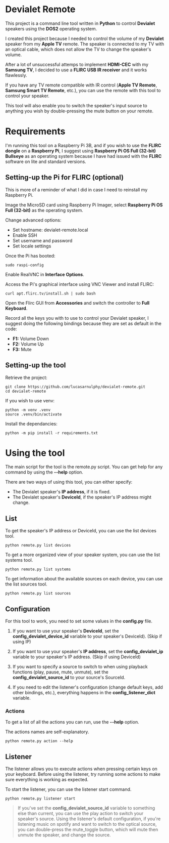 # Devialet Remote
This project is a command line tool written in **Python** to control **Devialet** speakers using the **DOS2** operating system.

I created this project because I needed to control the volume of my **Devialet** speaker from my **Apple TV** remote. The speaker is connected to my TV with an optical cable, which does not allow the TV to change the speaker's volume.

After a lot of unsuccessful attemps to implement **HDMI-CEC** with my **Samsung TV**, I decided to use a **FLIRC USB IR receiver** and it works flawlessly.

If you have any TV remote compatible with IR control (**Apple TV Remote**, **Samsung Smart TV Remote**, etc.), you can use the remote with this tool to control your speaker.

This tool will also enable you to switch the speaker's input source to anything you wish by double-pressing the mute button on your remote.

# Requirements

I'm running this tool on a Raspberry Pi 3B, and if you wish to use the **FLIRC dongle** on a **Raspberry Pi**, I suggest using **Raspberry Pi OS Full (32-bit) Bullseye** as an operating system because I have had issued with the **FLIRC** software on lite and standard versions.

## Setting-up the Pi for FLIRC (optional)

This is more of a reminder of what I did in case I need to reinstall my Raspberry Pi.

Image the MicroSD card using Raspberry Pi Imager, select **Raspberry Pi OS Full (32-bit)** as the operating system.

Change advanced options:
- Set hostname: devialet-remote.local
- Enable SSH
- Set username and password
- Set locale settings

Once the Pi has booted:

```console
sudo raspi-config
```

Enable RealVNC in **Interface Options**.

Access the Pi's graphical interface using VNC Viewer and install FLIRC:

```console
curl apt.flirc.tv/install.sh | sudo bash 
```

Open the Flirc GUI from **Accessories** and switch the controller to **Full Keyboard**.

Record all the keys you with to use to control your Devialet speaker, I suggest doing the following bindings because they are set as default in the code:

- **F1:** Volume Down
- **F2:** Volume Up
- **F3:** Mute

## Setting-up the tool

Retrieve the project:

```console
git clone https://github.com/lucasarnulphy/devialet-remote.git
cd devialet-remote
```

If you wish to use venv:

```console
python -m venv .venv
source .venv/bin/activate
```

Install the dependancies:

```console
python -m pip install -r requirements.txt
```

# Using the tool

The main script for the tool is the remote.py script. You can get help for any command by using the **--help** option.

There are two ways of using this tool, you can either specify:

- The Devialet speaker's **IP address**, if it is fixed.
- The Devialet speaker's **DeviceId**, if the speaker's IP address might change.

## List

To get the speaker's IP address or DeviceId, you can use the list devices tool.

```console
python remote.py list devices
```

To get a more organized view of your speaker system, you can use the list systems tool.

```console
python remote.py list systems
```

To get information about the available sources on each device, you can use the list sources tool.

```console
python remote.py list sources
```

## Configuration

For this tool to work, you need to set some values in the **config.py** file.

1. If you want to use your speaker's **DeviceId**, set the **config_devialet_device_id** variable to your speaker's DeviceId). (Skip if using IP)

2. If you want to use your speaker's **IP address**, set the **config_devialet_ip** variable to your speaker's IP address. (Skip if using DeviceId)

3. If you want to specify a source to switch to when using playback functions (play, pause, mute, unmute), set the **config_devialet_source_id** to your source's SourceId.

4. If you need to edit the listener's configuration (change default keys, add other bindings, etc.), everything happens in the **config_listener_dict** variable.

### Actions

To get a list of all the actions you can run, use the **--help** option.

The actions names are self-explanatory.

```console
python remote.py action --help
```

## Listener

The listener allows you to execute actions when pressing certain keys on your keyboard. Before using the listener, try running some actions to make sure everything is working as expected.

To start the listener, you can use the listener start command.

```console
python remote.py listener start
```

> If you've set the **config_devialet_source_id** variable to something else than current, you can use the play action to switch your speaker's source. Using the listener's default configuration, if you're listening music on spotify and want to switch to the optical source, you can double-press the mute_toggle button, which will mute then unmute the speaker, and change the source.